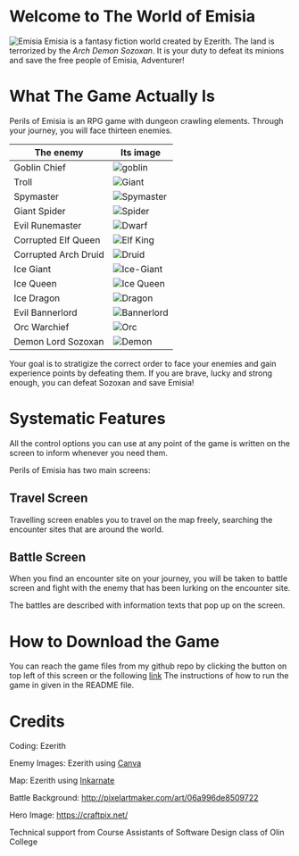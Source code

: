 # Welcome to The World of Emisia

![Emisia](https://user-images.githubusercontent.com/78497957/117544893-7b90d300-aff1-11eb-9d4b-fb9d93cfeac7.jpg)
Emisia is a fantasy fiction world created by Ezerith. The land is terrorized by the *Arch Demon Sozoxan*.
It is your duty to defeat its minions and save the free people of Emisia, Adventurer!

# What The Game Actually Is
Perils of Emisia is an RPG game with dungeon crawling elements. Through your journey, you will face thirteen enemies.

The enemy | Its image
----------|-----------
Goblin Chief|![goblin](https://user-images.githubusercontent.com/78497957/117547239-4d35e680-b037-11eb-860d-dc22d09f4af8.png)
Troll|![Giant](https://user-images.githubusercontent.com/78497957/117547245-58891200-b037-11eb-8147-6411153f1bb2.png)
Spymaster|![Spymaster](https://user-images.githubusercontent.com/78497957/117547255-6343a700-b037-11eb-829b-ca7583bd967a.png)
Giant Spider|![Spider](https://user-images.githubusercontent.com/78497957/117547260-6dfe3c00-b037-11eb-9682-7de808f9d304.png)
Evil Runemaster|![Dwarf](https://user-images.githubusercontent.com/78497957/117547268-76567700-b037-11eb-8d66-bc5e754ab74b.png)
Corrupted Elf Queen|![Elf King](https://user-images.githubusercontent.com/78497957/117547275-7eaeb200-b037-11eb-8c7d-23b083cbd250.png)
Corrupted Arch Druid|![Druid](https://user-images.githubusercontent.com/78497957/117547281-85d5c000-b037-11eb-9447-18633c7d9b48.png)
Ice Giant|![Ice-Giant](https://user-images.githubusercontent.com/78497957/117545895-bd237d00-aff5-11eb-894e-f442310a6d04.png)
Ice Queen|![Ice Queen](https://user-images.githubusercontent.com/78497957/117547493-8ae73f00-b038-11eb-89e5-916d5a7179bb.png)
Ice Dragon|![Dragon](https://user-images.githubusercontent.com/78497957/117547295-95ed9f80-b037-11eb-8fb0-0dc000358ad5.png)
Evil Bannerlord|![Bannerlord](https://user-images.githubusercontent.com/78497957/117547320-aef65080-b037-11eb-85f9-8df9d3579a8b.png)
Orc Warchief|![Orc](https://user-images.githubusercontent.com/78497957/117547308-a00f9e00-b037-11eb-9758-b33c6c6d74e6.png)
Demon Lord Sozoxan|![Demon](https://user-images.githubusercontent.com/78497957/117547315-a9990600-b037-11eb-9930-64e0f618de02.png)

Your goal is to stratigize the correct order to face your enemies and gain experience points by defeating them. If you are brave, lucky and strong enough,
you can defeat Sozoxan and save Emisia!



# Systematic Features
All the control options you can use at any point of the game is written on the screen to inform whenever you need them.


Perils of Emisia has two main screens:

## Travel Screen
Travelling screen enables you to travel on the map freely, searching the encounter sites that are around the world.

## Battle Screen
When you find an encounter site on your journey, you will be taken to battle screen and fight with the enemy that has been lurking on the encounter site.

The battles are described with information texts that pop up on the screen.

# How to Download the Game
You can reach the game files from my github repo by clicking the button on top left of this screen or the following [link](https://github.com/olincollege/Perils-of-Emisia)
The instructions of how to run the game in given in the README file.

# Credits

Coding: Ezerith

Enemy Images: Ezerith using [Canva](canva.com)

Map: Ezerith using [Inkarnate](https://inkarnate.com/)

Battle Background: http://pixelartmaker.com/art/06a996de8509722

Hero Image: https://craftpix.net/

Technical support from Course Assistants of Software Design class of Olin College
